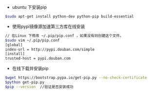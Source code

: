 - ubuntu 下安装pip

```bash
$sudo apt-get install python-dev python-pip build-essential
```
- 使用pypi镜像源加速第三方库在线安装

```bash
// 在Linux 下修改 ~/.pip/pip.conf ，如果没有则创建这个文件。
$sudo vim ~/.pip/pip.conf
[global]
index-url = http://pypi.douban.com/simple
[install]
trusted-host = pypi.douban.com
```

- 在线下载并安装pip

```bash
$wget https://bootstrap.pypa.io/get-pip.py --no-check-certificate
$python get-pip.py
$pip --version  //验证是否安装成功
```
